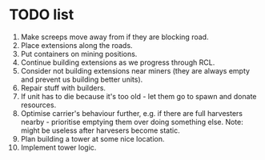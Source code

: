 # TODO list

1. Make screeps move away from if they are blocking road.
1. Place extensions along the roads.
1. Put containers on mining positions.
1. Continue building extensions as we progress through RCL.
1. Consider not building extensions near miners (they are always empty and prevent
   us building better units).
1. Repair stuff with builders.
1. If unit has to die because it's too old - let them go to spawn and donate resources.
1. Optimise carrier's behaviour further, e.g. if there are full harvesters
   nearby - prioritise emptying them over doing something else.
   Note: might be useless after harvesers become static.
1. Plan building a tower at some nice location.
1. Implement tower logic.
